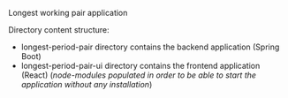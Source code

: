 Longest working pair application

Directory content structure:
- longest-period-pair directory contains the backend application (Spring Boot)
- longest-period-pair-ui directory contains the frontend application (React)
(*node-modules populated in order to be able to start the application without any installation*)